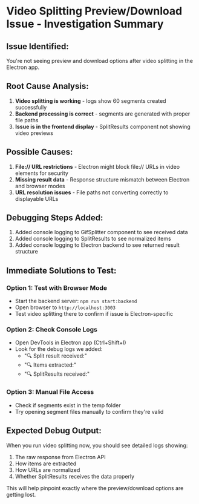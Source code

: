 # Video Splitting Preview/Download Issue - Investigation Summary

## Issue Identified:
You're not seeing preview and download options after video splitting in the Electron app.

## Root Cause Analysis:
1. **Video splitting is working** - logs show 60 segments created successfully
2. **Backend processing is correct** - segments are generated with proper file paths  
3. **Issue is in the frontend display** - SplitResults component not showing video previews

## Possible Causes:
1. **File:// URL restrictions** - Electron might block file:// URLs in video elements for security
2. **Missing result data** - Response structure mismatch between Electron and browser modes
3. **URL resolution issues** - File paths not converting correctly to displayable URLs

## Debugging Steps Added:
1. Added console logging to GifSplitter component to see received data
2. Added console logging to SplitResults to see normalized items
3. Added console logging to Electron backend to see returned result structure

## Immediate Solutions to Test:

### Option 1: Test with Browser Mode
- Start the backend server: `npm run start:backend`  
- Open browser to `http://localhost:3003`
- Test video splitting there to confirm if issue is Electron-specific

### Option 2: Check Console Logs
- Open DevTools in Electron app (Ctrl+Shift+I)
- Look for the debug logs we added:
  - "🔍 Split result received:"
  - "🔍 Items extracted:"
  - "🔍 SplitResults received:"

### Option 3: Manual File Access
- Check if segments exist in the temp folder
- Try opening segment files manually to confirm they're valid

## Expected Debug Output:
When you run video splitting now, you should see detailed logs showing:
1. The raw response from Electron API
2. How items are extracted
3. How URLs are normalized
4. Whether SplitResults receives the data properly

This will help pinpoint exactly where the preview/download options are getting lost.